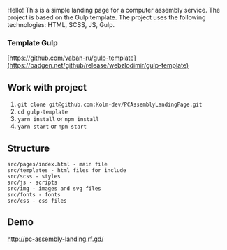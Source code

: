 Hello! This is a simple landing page for a computer assembly service. The project is based on the Gulp template. The project uses the following technologies: HTML, SCSS, JS, Gulp.

### Template Gulp

[https://github.com/vaban-ru/gulp-template](https://badgen.net/github/release/webzlodimir/gulp-template)

## Work with project

1. `git clone git@github.com:Kolm-dev/PCAssemblyLandingPage.git`
2. `cd gulp-template`
3. `yarn install` or `npm install`
4. `yarn start` or `npm start`

## Structure

```console
src/pages/index.html - main file
src/templates - html files for include
src/scss - styles
src/js - scripts
src/img - images and svg files
src/fonts - fonts
src/css - css files

```

## Demo

http://pc-assembly-landing.rf.gd/
